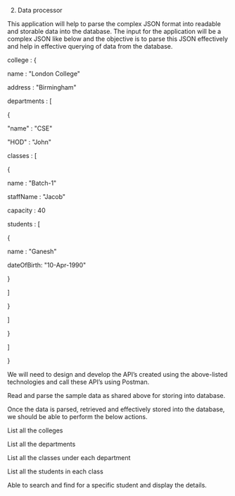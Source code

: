 2. Data processor 

This application will help to parse the complex JSON format into readable and storable data into the database. The input for the application will be a complex JSON like below and the objective is to parse this JSON effectively and help in effective querying of data from the database. 

college : { 

name : "London College" 

address : "Birmingham" 

departments : [ 

{ 

"name" : "CSE" 

"HOD" : "John" 

classes : [ 

{ 

name : "Batch-1" 

staffName : "Jacob" 

capacity : 40 

students  : [ 

{ 

name : "Ganesh" 

dateOfBirth: "10-Apr-1990" 

} 

] 

} 

] 

} 

] 

} 

We will need to design and develop the API’s created using the above-listed technologies and call these API’s using Postman. 

Read and parse the sample data as shared above for storing into database. 

Once the data is parsed, retrieved and effectively stored into the database, we should be able to perform the below actions. 

List all the colleges 

List all the departments 

List all the classes under each department 

List all the students in each class 

Able to search and find for a specific student and display the details. 